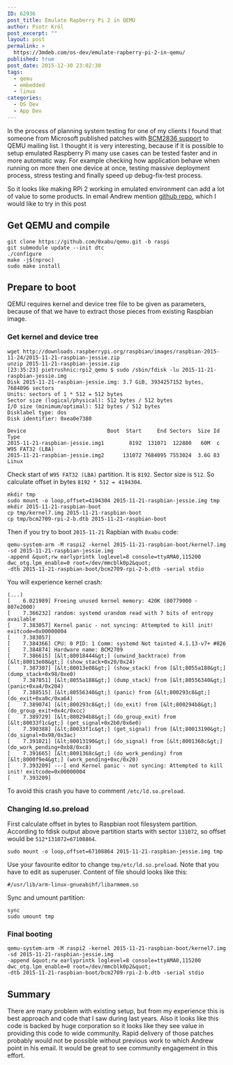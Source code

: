 ```yaml
---
ID: 62936
post_title: Emulate Rapberry Pi 2 in QEMU
author: Piotr Król
post_excerpt: ""
layout: post
permalink: >
  https://3mdeb.com/os-dev/emulate-rapberry-pi-2-in-qemu/
published: true
post_date: 2015-12-30 23:02:30
tags:
  - qemu
  - embedded
  - linux
categories:
  - OS Dev
  - App Dev
---
```

In the process of planning system testing for one of my clients I found that
someone from Microsoft published patches with [BCM2836 support](https://lists.gnu.org/archive/html/qemu-arm/2015-12/msg00078.html) to
QEMU mailing list. I thought it is very interesting, because if it is possible
to setup emulated Raspberry Pi many use cases can be tested faster and in more
automatic way. For example checking how application behave when running on more
then one device at once, testing massive deployment process, stress testing and
finally speed up debug-fix-test process.

So it looks like making RPi 2 working in emulated environment can add a lot of
value to some products. In email Andrew mention [github repo](https://github.com/0xabu/qemu), which I would like to try in this post

## Get QEMU and compile

```
git clone https://github.com/0xabu/qemu.git -b raspi
git submodule update --init dtc
./configure
make -j$(nproc)
sudo make install
```

## Prepare to boot

QEMU requires kernel and device tree file to be given as parameters, because of
that we have to extract those pieces from existing Raspbian image.

### Get kernel and device tree

```
wget http://downloads.raspberrypi.org/raspbian/images/raspbian-2015-11-24/2015-11-21-raspbian-jessie.zip
unzip 2015-11-21-raspbian-jessie.zip
[23:35:23] pietrushnic:rpi2_qemu $ sudo /sbin/fdisk -lu 2015-11-21-raspbian-jessie.img 
Disk 2015-11-21-raspbian-jessie.img: 3.7 GiB, 3934257152 bytes, 7684096 sectors
Units: sectors of 1 * 512 = 512 bytes
Sector size (logical/physical): 512 bytes / 512 bytes
I/O size (minimum/optimal): 512 bytes / 512 bytes
Disklabel type: dos
Disk identifier: 0xea0e7380

Device                          Boot  Start     End Sectors  Size Id Type
2015-11-21-raspbian-jessie.img1        8192  131071  122880   60M  c W95 FAT32 (LBA)
2015-11-21-raspbian-jessie.img2      131072 7684095 7553024  3.6G 83 Linux
```

Check start of `W95 FAT32 (LBA)` partition. It is `8192`. Sector size is `512`.
So calculate offset in bytes `8192 * 512 = 4194304`.

```
mkdir tmp
sudo mount -o loop,offset=4194304 2015-11-21-raspbian-jessie.img tmp
mkdir 2015-11-21-raspbian-boot
cp tmp/kernel7.img 2015-11-21-raspbian-boot
cp tmp/bcm2709-rpi-2-b.dtb 2015-11-21-raspbian-boot
```

Then if you try to boot `2015-11-21` Rapbian with `0xabu` code: 

```
qemu-system-arm -M raspi2 -kernel 2015-11-21-raspbian-boot/kernel7.img 
-sd 2015-11-21-raspbian-jessie.img 
-append &quot;rw earlyprintk loglevel=8 console=ttyAMA0,115200 dwc_otg.lpm_enable=0 root=/dev/mmcblk0p2&quot; 
-dtb 2015-11-21-raspbian-boot/bcm2709-rpi-2-b.dtb -serial stdio
```

You will experience kernel crash:

```
(...)
[    6.021989] Freeing unused kernel memory: 420K (80779000 - 807e2000)
[    7.366232] random: systemd urandom read with 7 bits of entropy available
[    7.383057] Kernel panic - not syncing: Attempted to kill init! exitcode=0x00000004
[    7.383057] 
[    7.384366] CPU: 0 PID: 1 Comm: systemd Not tainted 4.1.13-v7+ #826
[    7.384874] Hardware name: BCM2709
[    7.386615] [&lt;80018444&gt;] (unwind_backtrace) from [&lt;80013e08&gt;] (show_stack+0x20/0x24)
[    7.387307] [&lt;80013e08&gt;] (show_stack) from [&lt;8055a188&gt;] (dump_stack+0x98/0xe0)
[    7.387851] [&lt;8055a188&gt;] (dump_stack) from [&lt;80556340&gt;] (panic+0xa4/0x204)
[    7.388515] [&lt;80556340&gt;] (panic) from [&lt;800293c8&gt;] (do_exit+0xa0c/0xa64)
[    7.389074] [&lt;800293c8&gt;] (do_exit) from [&lt;800294b8&gt;] (do_group_exit+0x4c/0xcc)
[    7.389729] [&lt;800294b8&gt;] (do_group_exit) from [&lt;80033f1c&gt;] (get_signal+0x2b0/0x6e0)
[    7.390388] [&lt;80033f1c&gt;] (get_signal) from [&lt;80013190&gt;] (do_signal+0x98/0x3ac)
[    7.391021] [&lt;80013190&gt;] (do_signal) from [&lt;8001368c&gt;] (do_work_pending+0xb8/0xc8)
[    7.391665] [&lt;8001368c&gt;] (do_work_pending) from [&lt;8000f9e4&gt;] (work_pending+0xc/0x20)
[    7.393209] ---[ end Kernel panic - not syncing: Attempted to kill init! exitcode=0x00000004
[    7.393209] 
```

To avoid this crash you have to comment `/etc/ld.so.preload`.

### Changing ld.so.preload

First calculate offset in bytes to Raspbian root filesystem partition.
According to fdisk output above partition starts with sector `131072`, so offset
would be `512*131072=67108864`.

```
sudo mount -o loop,offset=67108864 2015-11-21-raspbian-jessie.img tmp
```

Use your favourite editor to change `tmp/etc/ld.so.preload`. Note that you have
to edit as superuser. Content of file should looks like this:

```
#/usr/lib/arm-linux-gnueabihf/libarmmem.so
```

Sync and umount partition:

```
sync
sudo umount tmp
```

### Final booting


```
qemu-system-arm -M raspi2 -kernel 2015-11-21-raspbian-boot/kernel7.img 
-sd 2015-11-21-raspbian-jessie.img 
-append &quot;rw earlyprintk loglevel=8 console=ttyAMA0,115200 dwc_otg.lpm_enable=0 root=/dev/mmcblk0p2&quot; 
-dtb 2015-11-21-raspbian-boot/bcm2709-rpi-2-b.dtb -serial stdio
```

## Summary

There are many problem with existing setup, but from my experience this is best
approach and code that I saw during last years. Also it looks like this code is
backed by huge corporation so it looks like they see value in providing this
code to wide community. Rapid delivery of those patches probably would not be
possible without previous work to which Andrew point in his email. It would be
great to see community engagement in this effort.